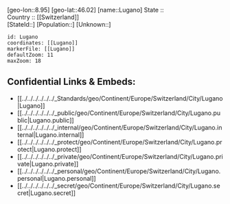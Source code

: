 ﻿---
location: [46.02,8.95] 
mapzoom: [7,12] 
mapmarker: city 
type: City
tags:
- geo/City


SpocWebEntityId: 32135
isDeleted: false
confidential: public

---
[geo-lon::8.95] 
[geo-lat::46.02] 
[name::Lugano] 
State ::  
Country :: [[Switzerland]]  
[StateId::] 
[Population::] 
[Unknown::] 


```leaflet
id: Lugano
coordinates: [[Lugano]] 
markerFile: [[Lugano]] 
defaultZoom: 11 
maxZoom: 18
```


## Confidential Links & Embeds: 
- [[../../../../../../_Standards/geo/Continent/Europe/Switzerland/City/Lugano|Lugano]] 
- [[../../../../../../_public/geo/Continent/Europe/Switzerland/City/Lugano.public|Lugano.public]] 
- [[../../../../../../_internal/geo/Continent/Europe/Switzerland/City/Lugano.internal|Lugano.internal]] 
- [[../../../../../../_protect/geo/Continent/Europe/Switzerland/City/Lugano.protect|Lugano.protect]] 
- [[../../../../../../_private/geo/Continent/Europe/Switzerland/City/Lugano.private|Lugano.private]] 
- [[../../../../../../_personal/geo/Continent/Europe/Switzerland/City/Lugano.personal|Lugano.personal]] 
- [[../../../../../../_secret/geo/Continent/Europe/Switzerland/City/Lugano.secret|Lugano.secret]] 
